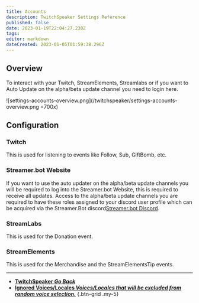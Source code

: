 ```yaml
---
title: Accounts
description: TwitchSpeaker Settings Reference
published: false
date: 2023-01-19T22:04:27.230Z
tags: 
editor: markdown
dateCreated: 2023-01-05T01:59:38.296Z
---
```


## Overview
To interact with your Twitch, StreamElements, Streamlabs or if you want to Auto Update on the alpha/beta update channel you need to login here.

![settings-accounts-overview.png](/twitchspeaker/settings-accounts-overview.png =700x)

## Configuration
### Twitch
This is used for listening to events like Follow, Sub, GiftBomb, etc.

### Streamer.bot Website
If you want to use the auto updater on the alpha/beta update channels you will be required to log into the Streamer.bot Website, this is required to receive all updates. Access to the alpha/beta update channels you are required to have these roles assigned to your discord user profile which can be acquired via the Streamer.Bot discord[Streamer.bot Discord](https://discord.streamer.bot).

### StreamLabs
This is used for the Donation event.

### StreamElements
This is used for the Merchandise and the StreamElementsTip events.

---

- [<i class="mdi mdi-chevron-left"></i>**TwitchSpeaker *Go Back***](/en/TwitchSpeaker)
- [<i class="mdi mdi-close-thick text--twitch"></i>**Ignored Voices/Locales *Voices/Locales that will be excluded from random voice selection.***](/TwitchSpeaker/Settings/Ignored-Voices-Locales)
{.btn-grid .my-5}